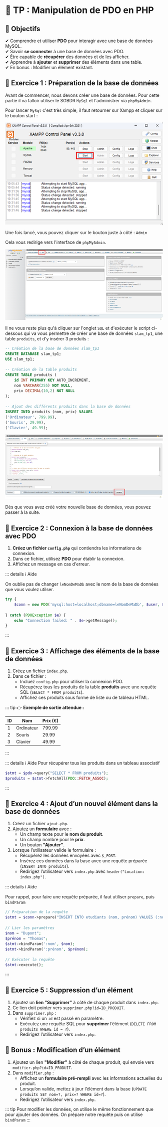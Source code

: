 # 📝 **TP : Manipulation de PDO en PHP**  

## **🎯 Objectifs**  
✔ Comprendre et utiliser **PDO** pour interagir avec une base de données MySQL.  
✔ Savoir **se connecter** à une base de données avec PDO.  
✔ Être capable de **récupérer** des données et de les afficher.  
✔ Apprendre à **ajouter** et **supprimer** des éléments dans une table.  
✔ En bonus : Modifier un élément existant.  


## 🔧 Exercice 1 : Préparation de la base de données

Avant de commencer, nous devons créer une base de données. Pour cette partie il va falloir utiliser le SGBDR `MySql` et l'administrer via `phpMyAdmin`.

Pour lancer `MySql` c'est très simple, il faut retourner sur Xampp et cliquer sur le bouton start :
 
![mysqlStart](image.png)

Une fois lancé, vous pouvez cliquer sur le bouton juste à côté : `Admin`

Cela vous redirige vers l'interface de `phpMyAdmin`. 

![phpMyAdmin](image-1.png)

Il ne vous reste plus qu'à cliquer sur l'onglet `SQL` et d'exécuter le script ci-dessous qui va vous permettre de créer une base de données `slam_tp1`, une table `produits`, et d'y insérer 3 produits :  

```sql
-- Création de la base de données slam_tp1
CREATE DATABASE slam_tp1;
USE slam_tp1;

-- Création de la table produits
CREATE TABLE produits (
    id INT PRIMARY KEY AUTO_INCREMENT,
    nom VARCHAR(255) NOT NULL,
    prix DECIMAL(10,2) NOT NULL
);

-- Ajout des différents produits dans la base de données
INSERT INTO produits (nom, prix) VALUES
('Ordinateur', 799.99),
('Souris', 29.99),
('Clavier', 49.99);
```

![sqlinsert](image-2.png)


Dès que vous avez créé votre nouvelle base de données, vous pouvez passer à la suite.

## 🔧 Exercice 2 : Connexion à la base de données avec PDO

1. **Créez un fichier `config.php`** qui contiendra les informations de connexion.  
2. Dans ce fichier, utilisez **PDO** pour établir la connexion.  
3. Affichez un message en cas d'erreur.  

::: details ℹ️ Aide 

On oublie pas de changer `leNomDeMaDb` avec le nom de la base de données que vous voulez utilser.

```php
try {
    $conn = new PDO('mysql:host=localhost;dbname=leNomDeMaDb', $user, $password);

} catch (PDOException $e) {
    echo "Connection failed: " . $e->getMessage();
}
``` 
:::

## 🔧 Exercice 3 : Affichage des éléments de la base de données

1. Créez un fichier `index.php`.  
2. Dans ce fichier :  
   - Incluez `config.php` pour utiliser la connexion PDO.  
   - Récupérez tous les produits de la table **produits** avec une requête SQL (`SELECT * FROM produits`).  
   - Affichez ces produits sous forme de liste ou de tableau HTML.  

::: tip 👉 **Exemple de sortie attendue :**  

| ID  | Nom         | Prix (€) |
|-----|------------|----------|
| 1   | Ordinateur | 799.99   |
| 2   | Souris     | 29.99    |
| 3   | Clavier    | 49.99    |

:::

::: details ℹ️ Aide 
Pour récupérer tous les produits dans un tableau associatif
``` php
$stmt = $pdo->query("SELECT * FROM produits");
$produits = $stmt->fetchAll(PDO::FETCH_ASSOC);
```

:::

## 🔧 Exercice 4 : Ajout d’un nouvel élément dans la base de données

1. Créez un fichier `ajout.php`.  
2. Ajoutez un **formulaire** avec :  
   - Un champ texte pour le **nom du produit**.  
   - Un champ nombre pour le **prix**.  
   - Un bouton **"Ajouter"**.  
3. Lorsque l’utilisateur valide le formulaire :  
   - Récupérez les données envoyées avec `$_POST`.  
   - Insérez ces données dans la base avec une requête préparée (`INSERT INTO produits`).  
   - Redirigez l’utilisateur vers `index.php` avec `header("Location: index.php")`.  

::: details ℹ️ Aide

Pour rappel, pour faire une requête préparée, il faut utiliser `prepare`, puis `bindParam`

```php
// Préparation de la requête
$stmt = $conn->prepare("INSERT INTO etudiants (nom, prénom) VALUES (:nom, :prénom)");

// Lier les paramètres
$nom = "Dupont";
$prénom = "Thomas";
$stmt->bindParam(':nom', $nom);
$stmt->bindParam(':prénom', $prénom);

// Exécuter la requête
$stmt->execute();
```
:::



## 🔧 Exercice 5 : Suppression d’un élément 

1. Ajoutez un **lien "Supprimer"** à côté de chaque produit dans `index.php`.  
2. Ce lien doit pointer vers `supprimer.php?id=ID_PRODUIT`.  
3. Dans `supprimer.php` :  
   - Vérifiez si un `id` est passé en paramètre.  
   - Exécutez une requête SQL pour **supprimer** l’élément (`DELETE FROM produits WHERE id = ?`).  
   - Redirigez l’utilisateur vers `index.php`.  


## 🎁 Bonus : Modification d’un élément

1. Ajoutez un lien **"Modifier"** à côté de chaque produit, qui envoie vers `modifier.php?id=ID_PRODUIT`.  
2. Dans `modifier.php` :  
   - Affichez un **formulaire pré-rempli** avec les informations actuelles du produit.  
   - Lorsqu’on valide, mettez à jour l’élément dans la base (`UPDATE produits SET nom=?, prix=? WHERE id=?`).  
   - Redirigez l’utilisateur vers `index.php`.  

::: tip
Pour modifier les données, on utilise le même fonctionnement que pour ajouter des données. On prépare notre requête puis on utilise `bindParam`
:::
